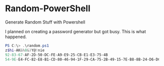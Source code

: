 # Random-PowerShell
Generate Random Stuff with Powershell

I planned on creating a password generator but got busy. This is what happened.

```powershell
PS C:\> .\random.ps1
z$hi-AK&%8&)Y@!nie
92-83-67-AF-2D-50-DC-FE-A9-E9-25-CB-E1-E3-75-4B
54-9E-E4-FC-82-E8-B1-CD-80-46-94-1F-29-CA-75-2B-49-15-7E-B8-8B-24-D6-DC-3E-A5-B8-73-45-FE-B4-38
```
